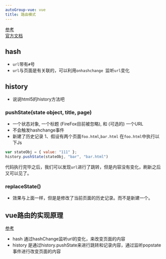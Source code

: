 ```yaml
---
autoGroup-vue: vue  
title: 路由模式
--- 
```


[参考](https://juejin.im/post/5ceedf8ff265da1b80202841)  
[官方文档](https://router.vuejs.org/zh/guide/essentials/history-mode.html)  

## hash
* `url`带有`#`号
* `url`与页面是有关联的，可以利用`onhashchange `监听`url`变化

## history
* 说说html5的history方法吧

### pushState(state object, title, page)  
* 一个状态对象, 一个标题 (FireFox目前被忽略), 和 (可选的) 一个URL
* 不会触发hashchange事件
* 新建了历史记录
1、假设有两个页面`foo.html`,`bar.html`
在`foo.html`中执行以下Js
```js
var stateObj = { value: "111" };
history.pushState(stateObj, "bar", "bar.html")
```  
代码执行完毕之后，我们可以发现`url`进行了跳转，但是内容没有变化，刷新之后又可以见了。  

### replaceState()
* 效果与上面一样，但是是修改了当前页面的历史记录。而不是新建一个。


## vue路由的实现原理
[参考](https://juejin.im/post/5c52da9ee51d45221f242804)
* hash 通过hashChange监听url的变化，来改变页面的内容
* history 是通过history.pushState来进行跳转和记录内容，通过监听popstate事件进行改变页面的内容
